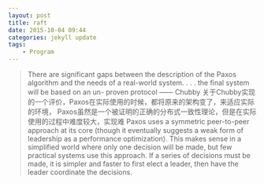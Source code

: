 ```yaml
---
layout: post
title: raft
date: 2015-10-04 09:44
categories: jekyll update
tags:
    - Program
---
```

 
> There are significant gaps between the description of the Paxos algorithm and the needs of a real-world system. . . . 
> the final system will be based on an un- proven protocol
>                   —— Chubby
> 关于Chubby实现的一个评价，Paxos在实际使用的时候，都将原来的架构变了，来适应实际的环境，
> Paxos虽然是一个被证明的正确的分布式一致性理论，但是在实际使用的过程中难度较大，实现难
> Paxos uses a symmetric peer-to-peer approach at its core (though it eventually suggests a weak form of leadership as a performance optimization). 
> This makes sense in a simplified world where only one decision will be made, but few practical systems use this approach. 
> If a series of decisions must be made, it is simpler and faster to first elect a leader, then have the leader coordinate the decisions.




